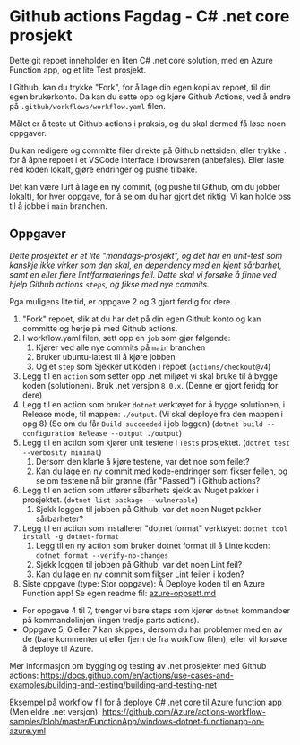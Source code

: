 # Github actions Fagdag - C# .net core prosjekt

Dette git repoet inneholder en liten C# .net core solution, med en Azure Function app, og et lite Test prosjekt.

I Github, kan du trykke "Fork", for å lage din egen kopi av repoet, til din egen brukerkonto.
Da kan du sette opp og kjøre Github Actions, ved å endre på `.github/workflows/workflow.yaml` filen.

Målet er å teste ut Github actions i praksis, og du skal dermed få løse noen oppgaver.

Du kan redigere og committe filer direkte på Github nettsiden, 
eller trykke `.` for å åpne repoet i et VSCode interface i browseren (anbefales).
Eller laste ned koden lokalt, gjøre endringer og pushe tilbake. 

Det kan være lurt å lage en ny commit, (og pushe til Github, om du jobber lokalt), 
for hver oppgave, for å se om du har gjort det riktig. 
Vi kan holde oss til å jobbe i `main` branchen.


## Oppgaver

*Dette prosjektet er et lite "mandags-prosjekt", og det har en unit-test som kanskje ikke virker som den skal, en dependency med en kjent sårbarhet, samt en eller flere lint/formaterings feil.
Dette skal vi forsøke å finne ved hjelp Github actions `steps`, og fikse med nye commits.*

Pga muligens lite tid, er oppgave 2 og 3 gjort ferdig for dere.

1. "Fork" repoet, slik at du har det på din egen Github konto og kan committe og herje på med Github actions.
2. I workflow.yaml filen, sett opp en `job` som gjør følgende: 
   1. Kjører ved alle nye commits på `main` branchen
   2. Bruker ubuntu-latest til å kjøre jobben
   3. Og et `step` som Sjekker ut koden i repoet (`actions/checkout@v4`)
3. Legg til en `action` som setter opp .net miljøet vi skal bruke til å bygge koden (solutionen). Bruk .net versjon `8.0.x`. (Denne er gjort feridg for dere)
4. Legg til en action som bruker `dotnet` verktøyet for å bygge solutionen, i Release mode, til mappen: `./output`. (Vi skal deploye fra den mappen i opg 8) (Se om du får `Build succeeded` i job loggen) (`dotnet build --configuration Release --output ./output`)
5. Legg til en action som kjører unit testene i `Tests` prosjektet. (`dotnet test --verbosity minimal`)
   1. Dersom den klarte å kjøre testene, var det noe som feilet?
   2. Kan du lage en ny commit med kode-endringer som fikser feilen, og se om testene nå blir grønne (får "Passed") i Github actions?
6. Legg til en action som utfører såbarhets sjekk av Nuget pakker i prosjektet. (`dotnet list package --vulnerable`)
   1. Sjekk loggen til jobben på Github, var det noen Nuget pakker sårbarheter?
7. Legg til en action som installerer "dotnet format" verktøyet: `dotnet tool install -g dotnet-format`
   1. Legg til en ny action som bruker dotnet format til å Linte koden: `dotnet format --verify-no-changes`
   2. Sjekk loggen til jobben på Github, var det noen Lint feil? 
   3. Kan du lage en ny commit som fikser Lint feilen i koden?
8. Siste oppgave (type: Stor oppgave): Å Deploye koden til en Azure Function app! Se egen readme fil: [azure-oppsett.md](azure-oppsett.md)


- For oppgave 4 til 7, trenger vi bare steps som kjører `dotnet` kommandoer på kommandolinjen (ingen tredje parts actions).
- Oppgave 5, 6 eller 7 kan skippes, dersom du har problemer med en av de (bare kommenter ut eller fjern de fra workflow filen), eller vil forsøke å deploye til Azure.


Mer informasjon om bygging og testing av .net prosjekter med Github actions: https://docs.github.com/en/actions/use-cases-and-examples/building-and-testing/building-and-testing-net

Eksempel på workflow fil for å deploye C# .net core til Azure function app (Men eldre .net versjon): https://github.com/Azure/actions-workflow-samples/blob/master/FunctionApp/windows-dotnet-functionapp-on-azure.yml 